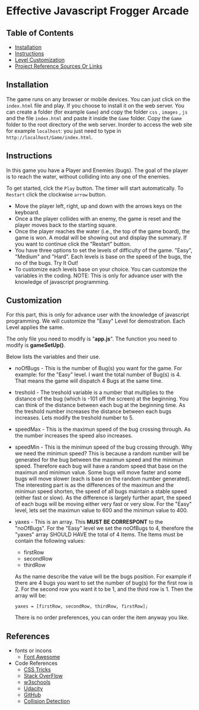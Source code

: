 # Effective Javascript Frogger Arcade

## Table of Contents

* [Installation](#Installation)
* [Instructions](#instructions)
* [Level Customization](#customization)
* [Project Reference Sources Or Links](#references)


## Installation

The game runs on any browser or mobile devices. You can just click on the `index.html` file and play. If you choose to install it on the web server. You can
create a folder (for example `Game`) and copy the folder `css` , `images` , `js` and the file `index.html` and paste it inside the `Game` folder. Copy the `Game` folder to the root directory of the web server. Inorder to access the web site for example `localhost`: you just need to type in `http://localhost/Game/index.html`.


## Instructions

In this game you have a Player and Enemies (bugs). The goal of the player is to reach the water, without colliding into any one of the enemies.

To get started, clck the `Play` button. The timer will start automatically. To `Restart` click the clockwise `arrow` button.

* Move the player left, right, up and down with the arrows keys on the
  keyboard.
* Once a the player collides with an enemy, the game is reset and the player    moves back to the starting square.
* Once the player reaches the water (i.e., the top of the game board), the      game is won. A modal will be showing out and display the summary. If you
  want to continue click the "Restart" button.
* You have three options to set the levels of difficulty of the game.           "Easy", "Medium" and "Hard". Each levels is base on the speed of the bugs,    the no of      the bugs. Try It Out! 
* To customize each levels base on your choice. You can customize the           variables in the coding. NOTE: This is only for advance user with the         knowledge of   javascript programming.

## Customization

For this part, this is only for advance user with the knowledge of javascript programming. We will customize the "Easy" Level for demostration. Each Level applies the same.

The only file you need to modify is "**app.js**". The function you need to modify
is **gameSetUp()**.

Below lists the variables and their use.

* noOfBugs - This is the number of Bug(s) you want for the game. For example:   for the "Easy" level. I want the total number of Bug(s) is 4. That means      the  game will dispatch 4 Bugs at the same time.
* treshold - The treshold variable is a number that multiplies to the distance     of the bug (which is -101 off the screen) at the beginning. You can think of the distance     between each bug at    the beginning time. As the treshold number increases the   distance between     each bugs increases. Lets modify the treshold number     to 5.
* speedMax - This is the maximun speed of the bug crossing through. As the number increases the speed also increases.
* speedMin - This is the minimun speed of the bug crossing through. Why we need the minimun speed? This is because a random number will be generated for the bug between the maximun speed and the minimun speed. Therefore each bug will have a random speed that base on the maximun and minimun value. Some bugs will move faster and some bugs will move slower (each is base on the random number generated). The interesting part is as the differences of the maximun and the minimun speed shorten, the speed of all bugs maintain a stable speed (either fast or slow). As the difference is largely further  apart, the speed of each bugs will be moving either very fast or very slow. For the "Easy" level, lets set the maximun value to 600 and the minimun value to 400.
* yaxes - This is an array. This **MUST BE CORRESPONT** to the "noOfBugs". For the "Easy" level we set the noOfBugs to 4, therefore the "yaxes" array SHOULD HAVE the total of 4 Items. The Items must be contain the following values:
    * firstRow
    * secondRow
    * thirdRow

    As the name describe the value will be the bugs position. For example if there are 4 bugs you want to set the number of bug(s) for the first row is 2. For the second row you want it to be 1, and the third row  is 1. Then the array will be:

    `yaxes = [firstRow, secondRow, thirdRow, firstRow];`

    There is no order preferences, you can order the item anyway you like.

## References

* fonts or incons
    * [Font Awesome](https://fontawesome.com/?from=io)
* Code References
    * [CSS Tricks](https://css-tricks.com)
    * [Stack OverFlow](https://stackoverflow.com/)
    * [w3schools](https://www.w3schools.com)
    * [Udacity](https://www.udacity.com/)
    * [GitHub](https://github.com/)
    * [Collision Detection](https://stackoverflow.com/questions/13916966/adding-collision-detection-to-images-drawn-on-canvas)
    